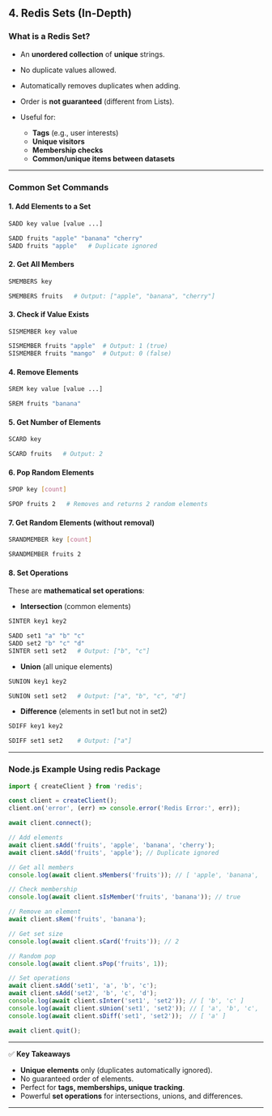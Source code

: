 

## **4. Redis Sets (In-Depth)**

### **What is a Redis Set?**

* An **unordered collection** of **unique** strings.
* No duplicate values allowed.
* Automatically removes duplicates when adding.
* Order is **not guaranteed** (different from Lists).
* Useful for:

  * **Tags** (e.g., user interests)
  * **Unique visitors**
  * **Membership checks**
  * **Common/unique items between datasets**

---

### **Common Set Commands**

#### **1. Add Elements to a Set**

```sh
SADD key value [value ...]
```

```sh
SADD fruits "apple" "banana" "cherry"
SADD fruits "apple"   # Duplicate ignored
```

#### **2. Get All Members**

```sh
SMEMBERS key
```

```sh
SMEMBERS fruits   # Output: ["apple", "banana", "cherry"]
```

#### **3. Check if Value Exists**

```sh
SISMEMBER key value
```

```sh
SISMEMBER fruits "apple"  # Output: 1 (true)
SISMEMBER fruits "mango"  # Output: 0 (false)
```

#### **4. Remove Elements**

```sh
SREM key value [value ...]
```

```sh
SREM fruits "banana"
```

#### **5. Get Number of Elements**

```sh
SCARD key
```

```sh
SCARD fruits   # Output: 2
```

#### **6. Pop Random Elements**

```sh
SPOP key [count]
```

```sh
SPOP fruits 2   # Removes and returns 2 random elements
```

#### **7. Get Random Elements (without removal)**

```sh
SRANDMEMBER key [count]
```

```sh
SRANDMEMBER fruits 2
```

#### **8. Set Operations**

These are **mathematical set operations**:

* **Intersection** (common elements)

```sh
SINTER key1 key2
```

```sh
SADD set1 "a" "b" "c"
SADD set2 "b" "c" "d"
SINTER set1 set2   # Output: ["b", "c"]
```

* **Union** (all unique elements)

```sh
SUNION key1 key2
```

```sh
SUNION set1 set2   # Output: ["a", "b", "c", "d"]
```

* **Difference** (elements in set1 but not in set2)

```sh
SDIFF key1 key2
```

```sh
SDIFF set1 set2    # Output: ["a"]
```

---

### **Node.js Example Using redis Package**

```javascript
import { createClient } from 'redis';

const client = createClient();
client.on('error', (err) => console.error('Redis Error:', err));

await client.connect();

// Add elements
await client.sAdd('fruits', 'apple', 'banana', 'cherry');
await client.sAdd('fruits', 'apple'); // Duplicate ignored

// Get all members
console.log(await client.sMembers('fruits')); // [ 'apple', 'banana', 'cherry' ]

// Check membership
console.log(await client.sIsMember('fruits', 'banana')); // true

// Remove an element
await client.sRem('fruits', 'banana');

// Get set size
console.log(await client.sCard('fruits')); // 2

// Random pop
console.log(await client.sPop('fruits', 1));

// Set operations
await client.sAdd('set1', 'a', 'b', 'c');
await client.sAdd('set2', 'b', 'c', 'd');
console.log(await client.sInter('set1', 'set2')); // [ 'b', 'c' ]
console.log(await client.sUnion('set1', 'set2')); // [ 'a', 'b', 'c', 'd' ]
console.log(await client.sDiff('set1', 'set2'));  // [ 'a' ]

await client.quit();
```

---

✅ **Key Takeaways**

* **Unique elements** only (duplicates automatically ignored).
* No guaranteed order of elements.
* Perfect for **tags, memberships, unique tracking**.
* Powerful **set operations** for intersections, unions, and differences.

---
